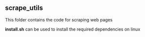 ## scrape_utils

This folder contains the code for scraping web pages

**install.sh** can be used to install the required dependencies on linux
